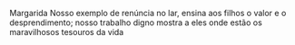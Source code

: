 Margarida
Nosso exemplo de renúncia no lar, ensina aos filhos o valor e o desprendimento;
nosso trabalho digno mostra a eles onde estão os maravilhosos tesouros da vida
